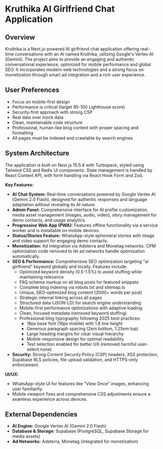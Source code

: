 # Kruthika AI Girlfriend Chat Application

## Overview
Kruthika is a Next.js-powered AI girlfriend chat application offering real-time conversations with an AI named Kruthika, utilizing Google's Vertex AI (Gemini). The project aims to provide an engaging and authentic conversational experience, optimized for mobile performance and global SEO. It incorporates modern web technologies and a strong focus on monetization through smart ad integration and a rich user experience.

## User Preferences
- Focus on mobile-first design
- Performance is critical (target 95-100 Lighthouse score)
- Security-first approach with strong CSP
- Real data over mock data
- Clean, maintainable code structure
- Professional, human-like blog content with proper spacing and formatting
- All pages must be indexed and crawlable by search engines

## System Architecture
The application is built on Next.js 15.5.4 with Turbopack, styled using Tailwind CSS and Radix UI components. State management is handled by React Context API, with form handling via React Hook Form and Zod.

**Key Features:**
- **AI Chat System:** Real-time conversations powered by Google Vertex AI (Gemini 2.0 Flash), designed for authentic responses and language adaptation without revealing its AI nature.
- **Admin Panel:** Comprehensive interface for AI profile customization, media asset management (images, audio, video), story management for demo contacts, and usage analytics.
- **Progressive Web App (PWA):** Features offline functionality via a service worker and is installable on mobile devices.
- **Status/Stories Feature:** WhatsApp-style ephemeral stories with image and video support for engaging demo contacts.
- **Monetization:** Ad integration via Adsterra and Monetag networks. CPM optimization code removed to let ad networks handle optimization automatically.
- **SEO & Performance:** Comprehensive SEO optimization targeting "ai girlfriend" keyword globally and locally. Features include:
  - Optimized keyword density (0.5-1.5%) to avoid stuffing while maintaining relevance
  - FAQ schema markup on all blog posts for featured snippets
  - Complete blog indexing via robots.txt and sitemap.ts
  - Unique, SEO-optimized blog content (2000+ words per post)
  - Strategic internal linking across all pages
  - Structured data (JSON-LD) for search engine understanding
  - Mobile-first performance optimizations with adaptive loading
  - Clean, focused metadata (removed keyword stuffing)
  - Professional blog typography following 2025 best practices:
    * 18px base font (16px mobile) with 1.8 line height
    * Generous paragraph spacing (2em bottom, 1.25em top)
    * Large heading margins for clear visual hierarchy
    * Mobile-responsive design for optimal readability
    * Text selection enabled for better UX (removed harmful user-select:none)
- **Security:** Strong Content Security Policy (CSP) headers, XSS protection, Supabase RLS policies, file upload validation, and HTTPS-only enforcement.

**UI/UX:**
- WhatsApp-style UI for features like "View Once" images, enhancing user familiarity.
- Mobile viewport fixes and comprehensive CSS adjustments ensure a seamless experience across devices.

## External Dependencies
- **AI Engine:** Google Vertex AI (Gemini 2.0 Flash)
- **Database & Storage:** Supabase (PostgreSQL, Supabase Storage for media assets)
- **Ad Networks:** Adsterra, Monetag (integrated for monetization)